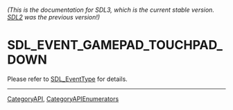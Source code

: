 ###### (This is the documentation for SDL3, which is the current stable version. [SDL2](https://wiki.libsdl.org/SDL2/) was the previous version!)
# SDL_EVENT_GAMEPAD_TOUCHPAD_DOWN

Please refer to [SDL_EventType](SDL_EventType) for details.

----
[CategoryAPI](CategoryAPI), [CategoryAPIEnumerators](CategoryAPIEnumerators)

